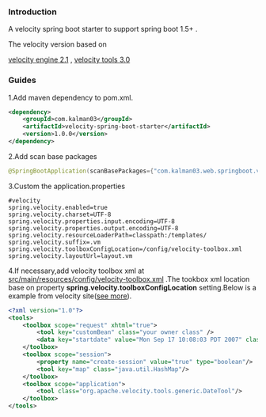 ### Introduction

A velocity spring boot starter to support spring boot 1.5+ .

The velocity version based on 

[velocity engine 2.1](http://velocity.apache.org/engine/2.1/) , [velocity tools 3.0](http://velocity.apache.org/tools/3.0/)

### Guides

1.Add maven dependency to pom.xml.

```xml
<dependency>
    <groupId>com.kalman03</groupId>
	<artifactId>velocity-spring-boot-starter</artifactId>
    <version>1.0.0</version>
</dependency>
```

2.Add scan base packages 

```java
@SpringBootApplication(scanBasePackages={"com.kalman03.web.springboot.velocity"})
```



3.Custom the application.properties

```properties
#velocity
spring.velocity.enabled=true
spring.velocity.charset=UTF-8
spring.velocity.properties.input.encoding=UTF-8
spring.velocity.properties.output.encoding=UTF-8
spring.velocity.resourceLoaderPath=classpath:/templates/
spring.velocity.suffix=.vm
spring.velocity.toolboxConfigLocation=/config/velocity-toolbox.xml
spring.velocity.layoutUrl=layout.vm
```



4.If necessary,add velocity toolbox xml at <u>src/main/resources/config/velocity-toolbox.xml</u> .The tookbox xml location base on property **spring.velocity.toolboxConfigLocation** setting.Below is a example from velocity site([see more](http://velocity.apache.org/tools/devel/config-xml.html)).

```xml
<?xml version="1.0"?>
<tools>
    <toolbox scope="request" xhtml="true">
        <tool key="customBean" class="your owner class" />
    	<data key="startdate" value="Mon Sep 17 10:08:03 PDT 2007" class="java.util.Date"   converter="org.apache.commons.beanutils.locale.converters.DateLocaleConverter"/>
    </toolbox>
    <toolbox scope="session">
        <property name="create-session" value="true" type="boolean"/>
        <tool key="map" class="java.util.HashMap"/>
    </toolbox>
    <toolbox scope="application">
        <tool class="org.apache.velocity.tools.generic.DateTool"/>
    </toolbox>
</tools>
```

